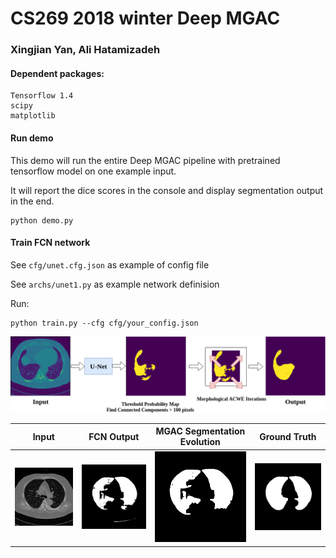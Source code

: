 # CS269 2018 winter Deep MGAC

### Xingjian Yan, Ali Hatamizadeh

#### Dependent packages:
```
Tensorflow 1.4
scipy
matplotlib
```

#### Run demo
This demo will run the entire Deep MGAC pipeline with pretrained tensorflow model on one example input.

It will report the dice scores in the console and display segmentation output in the end.
```angular2html
python demo.py
```

#### Train FCN network
See `cfg/unet.cfg.json` as example of config file

See `archs/unet1.py` as example network definision

Run:
```angular2html
python train.py --cfg cfg/your_config.json
``` 

![](demo/figures/deep-levelset-pipeline.png)


|Input|FCN Output| MGAC Segmentation Evolution| Ground Truth |
|-|-|-|-|
|![](demo/figures/input.png)|![](demo/figures/4_nn_mask.png)|![](demo/figures/4_evo.gif) | ![](demo/figures/4_mask.png)
